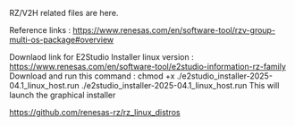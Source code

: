 RZ/V2H related files are here.

Reference links : https://www.renesas.com/en/software-tool/rzv-group-multi-os-package#overview

Downlaod link for E2Studio Installer linux version : https://www.renesas.com/en/software-tool/e2studio-information-rz-family
Download and run this command : 
chmod +x ./e2studio_installer-2025-04.1_linux_host.run
./e2studio_installer-2025-04.1_linux_host.run
This will launch the graphical installer

https://github.com/renesas-rz/rz_linux_distros

